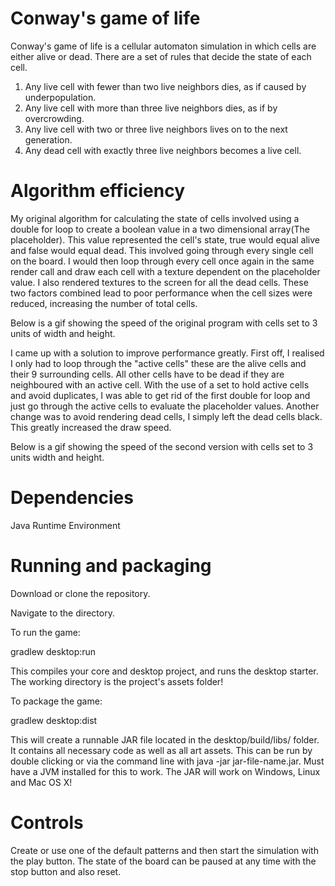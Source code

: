 # Conway's game of life

Conway's game of life is a cellular automaton simulation in which cells are either alive or dead. There are a set of rules that decide the
state of each cell.

1) Any live cell with fewer than two live neighbors dies, as if caused by underpopulation.
2) Any live cell with more than three live neighbors dies, as if by overcrowding.
3) Any live cell with two or three live neighbors lives on to the next generation.
4) Any dead cell with exactly three live neighbors becomes a live cell.


# Algorithm efficiency

My original algorithm for calculating the state of cells involved using a double for loop to create a boolean value in a two dimensional array(The placeholder). This value represented the cell's state, true would equal alive and false would equal dead.
This involved going through every single cell on the board.
I would then loop through every cell once again in the same render call and draw each cell with a texture dependent on the placeholder value.
I also rendered textures to the screen for all the dead cells.
These two factors combined lead to poor performance when the cell sizes were reduced, increasing the number of total cells.

Below is a gif showing the speed of the original program with cells set to 3 units of width and height.




I came up with a solution to improve performance greatly. First off, I realised I only had to loop through the "active cells" these are the alive cells and their 9 surrounding cells.
All other cells have to be dead if they are neighboured with an active cell.
With the use of a set to hold active cells and avoid duplicates, I was able to get rid of the first double for loop and just go through the active cells to evaluate the placeholder values.
Another change was to avoid rendering dead cells, I simply left the dead cells black. This greatly increased the draw speed.

Below is a gif showing the speed of the second version with cells set to 3 units width and height.

# Dependencies

Java Runtime Environment

# Running and packaging

Download or clone the repository.

Navigate to the directory.

To run the game:

gradlew desktop:run

This compiles your core and desktop project, and runs the desktop starter. The working directory is the project's assets folder!

To package the game:

gradlew desktop:dist

This will create a runnable JAR file located in the desktop/build/libs/ folder. It contains all necessary code as well as all art assets. This can be run by double clicking or via the command line with java -jar jar-file-name.jar. Must have a JVM installed for this to work. The JAR will work on Windows, Linux and Mac OS X!

# Controls

Create or use one of the default patterns and then start the simulation with the play button. The state of the board can be paused at any time with the stop button and also reset.

